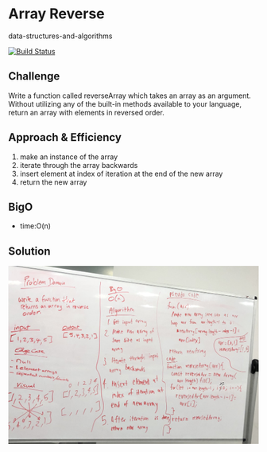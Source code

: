 # Array Reverse
data-structures-and-algorithms  

[![Build Status](https://travis-ci.com/Alwynblake/401n12-data-structures-and-algorithms.svg?branch=master)](https://travis-ci.com/Alwynblake/401n12-data-structures-and-algorithms)

## Challenge
Write a function called reverseArray which takes an array as an argument. Without utilizing any of the built-in methods available to your language, return an array with elements in reversed order.

## Approach & Efficiency
1. make an instance of the array
2. iterate through the array backwards
3. insert element at index of iteration at the end of the new array
4. return the new array

## BigO
* time:O(n)

## Solution
![ll_merge image](../assets/ArrayReverse.JPG)
